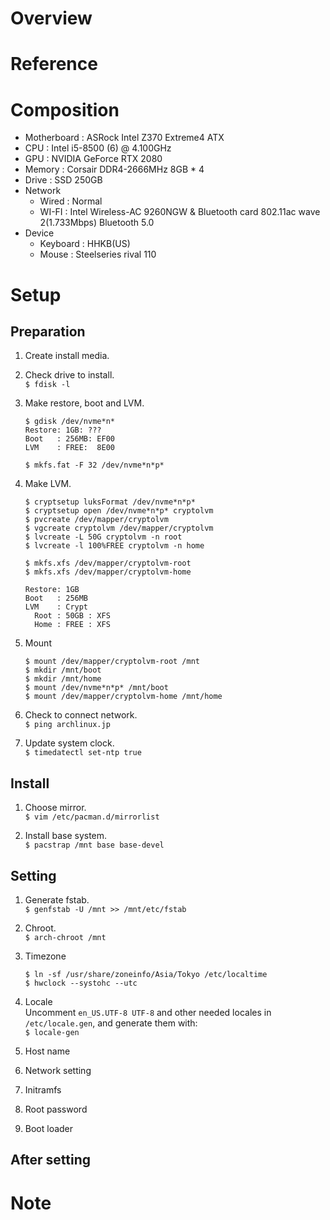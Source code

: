 # Overview

# Reference

# Composition
- Motherboard : ASRock Intel Z370 Extreme4 ATX
- CPU         : Intel i5-8500 (6) @ 4.100GHz
- GPU         : NVIDIA GeForce RTX 2080
- Memory      : Corsair DDR4-2666MHz 8GB * 4
- Drive       : SSD 250GB
- Network
  * Wired     : Normal
  * WI-FI     : Intel Wireless-AC 9260NGW & Bluetooth card 802.11ac wave 2(1.733Mbps) Bluetooth 5.0
- Device
  * Keyboard  : HHKB(US)
  * Mouse     : Steelseries rival 110

# Setup
## Preparation
1. Create install media.
1. Check drive to install.  
    `$ fdisk -l`

1. Make restore, boot and LVM.  
    ```
    $ gdisk /dev/nvme*n*
    Restore: 1GB: ???
    Boot   : 256MB: EF00
    LVM    : FREE:  8E00

    $ mkfs.fat -F 32 /dev/nvme*n*p*
    ```

1. Make LVM.  
    ```
    $ cryptsetup luksFormat /dev/nvme*n*p*
    $ cryptsetup open /dev/nvme*n*p* cryptolvm
    $ pvcreate /dev/mapper/cryptolvm
    $ vgcreate cryptolvm /dev/mapper/cryptolvm
    $ lvcreate -L 50G cryptolvm -n root
    $ lvcreate -l 100%FREE cryptolvm -n home

    $ mkfs.xfs /dev/mapper/cryptolvm-root
    $ mkfs.xfs /dev/mapper/cryptolvm-home
    ```
    ``` Result
    Restore: 1GB
    Boot   : 256MB
    LVM    : Crypt
      Root : 50GB : XFS
      Home : FREE : XFS
    ```

1. Mount
    ```
    $ mount /dev/mapper/cryptolvm-root /mnt
    $ mkdir /mnt/boot
    $ mkdir /mnt/home
    $ mount /dev/nvme*n*p* /mnt/boot
    $ mount /dev/mapper/cryptolvm-home /mnt/home
    ```

1. Check to connect network.  
    `$ ping archlinux.jp`

1. Update system clock.  
    `$ timedatectl set-ntp true`

## Install
1. Choose mirror.  
    `$ vim /etc/pacman.d/mirrorlist`

1. Install base system.  
    `$ pacstrap /mnt base base-devel`

## Setting
1. Generate fstab.  
    `$ genfstab -U /mnt >> /mnt/etc/fstab`

1. Chroot.  
    `$ arch-chroot /mnt`

1. Timezone
    ```
    $ ln -sf /usr/share/zoneinfo/Asia/Tokyo /etc/localtime
    $ hwclock --systohc --utc
    ```

1. Locale  
    Uncomment `en_US.UTF-8 UTF-8` and other needed locales in `/etc/locale.gen`, and generate them with:  
    `$ locale-gen`

1. Host name

1. Network setting

1. Initramfs

1. Root password

1. Boot loader


## After setting



# Note


